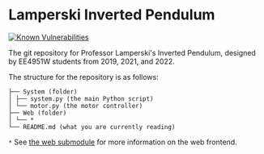 # Lamperski Inverted Pendulum

[![Known Vulnerabilities](<https://snyk.io/test/github/UMN-EE4951W-Lamperski/pendulum/badge.svg>)](<https://snyk.io/test/github/UMN-EE4951W-Lamperski/pendulum>)

The git repository for Professor Lamperski's Inverted Pendulum, designed by EE4951W students from 2019, 2021, and 2022.

The structure for the repository is as follows:
```
├── System (folder)
│ ├── system.py (the main Python script)
│ └── motor.py (the motor controller)
├── Web (folder)
│ └── *
└── README.md (what you are currently reading)
```

`*` See [the web submodule](https://github.com/UMN-EE4951W-Lamperski/pendulum-web/#README) for more information on the web frontend.
